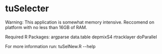 # tuSelecter

Warning: This application is somewhat memory intensive. Reccomend on platform with no less than 16GB of RAM. 

Required R Packages:
argparse
data.table
depmixS4
rtracklayer
doParallel

For more information run: 
tuSelNew.R --help 

 